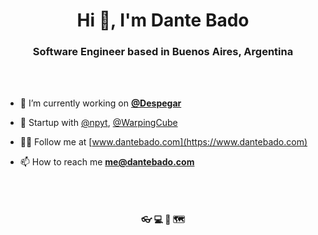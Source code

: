 <h1 align="center">Hi 👋, I'm Dante Bado</h1>
<h3 align="center">Software Engineer based in Buenos Aires, Argentina</h3>

<br/><br/>

- 🛫 I’m currently working on [**@Despegar**](https://github.com/despegar)

- 🕋 Startup with [@npyt](https://github.com/npyt), [@WarpingCube](https://github.com/warpingcube)

- 👨‍💻 Follow me at [www.dantebado.com](https://www.dantebado.com)

- 📫 How to reach me **me@dantebado.com**

<br/><br/>

<h4 align="center">👓 💻 🎹 🗺️</h4>
